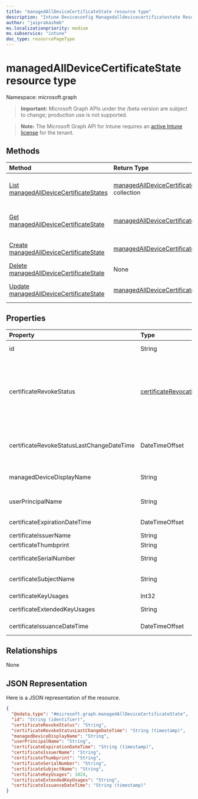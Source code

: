 ```yaml
---
title: "managedAllDeviceCertificateState resource type"
description: "Intune Deviceconfig Managedalldevicecertificatestate Resources ."
author: "jaiprakashmb"
ms.localizationpriority: medium
ms.subservice: "intune"
doc_type: resourcePageType
---
```


# managedAllDeviceCertificateState resource type

Namespace: microsoft.graph

> **Important:** Microsoft Graph APIs under the /beta version are subject to change; production use is not supported.

> **Note:** The Microsoft Graph API for Intune requires an [active Intune license](https://go.microsoft.com/fwlink/?linkid=839381) for the tenant.



## Methods
|Method|Return Type|Description|
|:---|:---|:---|
|[List managedAllDeviceCertificateStates](../api/intune-deviceconfig-managedalldevicecertificatestate-list.md)|[managedAllDeviceCertificateState](../resources/intune-deviceconfig-managedalldevicecertificatestate.md) collection|List properties and relationships of the [managedAllDeviceCertificateState](../resources/intune-deviceconfig-managedalldevicecertificatestate.md) objects.|
|[Get managedAllDeviceCertificateState](../api/intune-deviceconfig-managedalldevicecertificatestate-get.md)|[managedAllDeviceCertificateState](../resources/intune-deviceconfig-managedalldevicecertificatestate.md)|Read properties and relationships of the [managedAllDeviceCertificateState](../resources/intune-deviceconfig-managedalldevicecertificatestate.md) object.|
|[Create managedAllDeviceCertificateState](../api/intune-deviceconfig-managedalldevicecertificatestate-create.md)|[managedAllDeviceCertificateState](../resources/intune-deviceconfig-managedalldevicecertificatestate.md)|Create a new [managedAllDeviceCertificateState](../resources/intune-deviceconfig-managedalldevicecertificatestate.md) object.|
|[Delete managedAllDeviceCertificateState](../api/intune-deviceconfig-managedalldevicecertificatestate-delete.md)|None|Deletes a [managedAllDeviceCertificateState](../resources/intune-deviceconfig-managedalldevicecertificatestate.md).|
|[Update managedAllDeviceCertificateState](../api/intune-deviceconfig-managedalldevicecertificatestate-update.md)|[managedAllDeviceCertificateState](../resources/intune-deviceconfig-managedalldevicecertificatestate.md)|Update the properties of a [managedAllDeviceCertificateState](../resources/intune-deviceconfig-managedalldevicecertificatestate.md) object.|

## Properties
|Property|Type|Description|
|:---|:---|:---|
|id|String|Key of the entity.|
|certificateRevokeStatus|[certificateRevocationStatus](../resources/intune-deviceconfig-certificaterevocationstatus.md)|Revoke status. Possible values are: `none`, `pending`, `issued`, `failed`, `revoked`.|
|certificateRevokeStatusLastChangeDateTime|DateTimeOffset|The time the revoke status was last changed|
|managedDeviceDisplayName|String|Device display name|
|userPrincipalName|String|User principal name|
|certificateExpirationDateTime|DateTimeOffset|Certificate expiry date|
|certificateIssuerName|String|Issuer|
|certificateThumbprint|String|Thumbprint|
|certificateSerialNumber|String|Serial number|
|certificateSubjectName|String|Certificate subject name|
|certificateKeyUsages|Int32|Key Usage|
|certificateExtendedKeyUsages|String|Enhanced Key Usage|
|certificateIssuanceDateTime|DateTimeOffset|Issuance date|

## Relationships
None

## JSON Representation
Here is a JSON representation of the resource.
<!-- {
  "blockType": "resource",
  "keyProperty": "id",
  "@odata.type": "microsoft.graph.managedAllDeviceCertificateState"
}
-->
``` json
{
  "@odata.type": "#microsoft.graph.managedAllDeviceCertificateState",
  "id": "String (identifier)",
  "certificateRevokeStatus": "String",
  "certificateRevokeStatusLastChangeDateTime": "String (timestamp)",
  "managedDeviceDisplayName": "String",
  "userPrincipalName": "String",
  "certificateExpirationDateTime": "String (timestamp)",
  "certificateIssuerName": "String",
  "certificateThumbprint": "String",
  "certificateSerialNumber": "String",
  "certificateSubjectName": "String",
  "certificateKeyUsages": 1024,
  "certificateExtendedKeyUsages": "String",
  "certificateIssuanceDateTime": "String (timestamp)"
}
```
